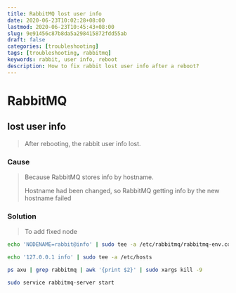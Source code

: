 ```yaml
---
title: RabbitMQ lost user info
date: 2020-06-23T10:02:28+08:00
lastmod: 2020-06-23T10:45:43+08:00
slug: 9e91456c87b8da5a298415872fdd55ab
draft: false
categories: [troubleshooting]
tags: [troubleshooting, rabbitmq]
keywords: rabbit, user info, reboot
description: How to fix rabbit lost user info after a reboot?
---
```

# RabbitMQ

## lost user info

> After rebooting, the rabbit user info lost.

### Cause

> Because RabbitMQ stores info by hostname.
>
> Hostname had been changed, so RabbitMQ getting info by the new hostname failed

### Solution

> To add fixed node

```bash
echo 'NODENAME=rabbit@info' | sudo tee -a /etc/rabbitmq/rabbitmq-env.conf

echo '127.0.0.1 info' | sudo tee -a /etc/hosts

ps axu | grep rabbitmq | awk '{print $2}' | sudo xargs kill -9

sudo service rabbitmq-server start
```